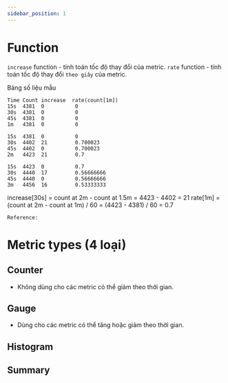 ```yaml
---
sidebar_position: 1
---
```


# Function

`increase` function - tính toán tốc độ thay đổi của metric.
`rate` function - tính toán tốc độ thay đổi `theo giây` của metric.

Bảng số liệu mẫu
```
Time Count increase  rate(count[1m])
15s  4381  0          0
30s  4381  0          0
45s  4381  0          0
1m   4381  0          0

15s  4381  0          0
30s  4402  21         0.700023
45s  4402  0          0.700023
2m   4423  21         0.7

15s  4423  0          0.7
30s  4440  17         0.56666666
45s  4440  0          0.56666666
3m   4456  16         0.53333333
```

increase[30s] = count at 2m - count at 1.5m = 4423 - 4402 = 21
rate[1m]      = (count at 2m - count at 1m) / 60 = (4423 - 4381) / 60 = 0.7


`Reference:`   


# Metric types (4 loại)

## Counter
- Không dùng cho các metric có thể giảm theo thời gian.

## Gauge
- Dùng cho các metric có thể tăng hoặc giảm theo thời gian.

## Histogram

## Summary




